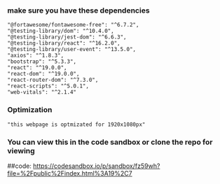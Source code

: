 ### make sure you have these dependencies 
    "@fortawesome/fontawesome-free": "^6.7.2",
    "@testing-library/dom": "^10.4.0",
    "@testing-library/jest-dom": "^6.6.3",
    "@testing-library/react": "^16.2.0",
    "@testing-library/user-event": "^13.5.0",
    "axios": "^1.8.3",
    "bootstrap": "^5.3.3",
    "react": "^19.0.0",
    "react-dom": "^19.0.0",
    "react-router-dom": "^7.3.0",
    "react-scripts": "^5.0.1",
    "web-vitals": "^2.1.4"
### Optimization
    "this webpage is optmizated for 1920x1080px"

### You can view this in the code sandbox or clone the repo for viewing
##code: https://codesandbox.io/p/sandbox/fz59wh?file=%2Fpublic%2Findex.html%3A19%2C7
    
   
